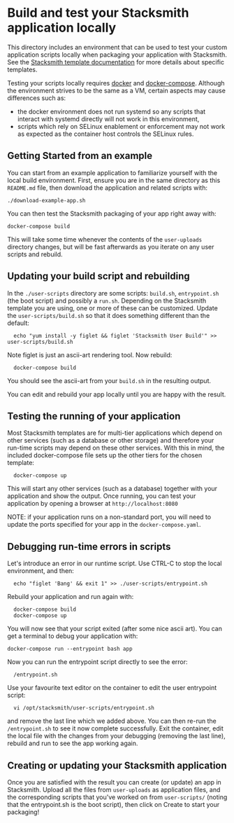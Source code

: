 # Build and test your Stacksmith application locally

This directory includes an environment that can be used to test your custom
application scripts locally when packaging your application with Stacksmith.
See the
[Stacksmith template documentation](https://stacksmith.bitnami.com/support/choosing-a-stack-template)
for more details about specific templates.

Testing your scripts locally requires [docker](https://www.docker.com/) and
[docker-compose](https://docs.docker.com/compose/install/). Although the
environment strives to be the same as a VM, certain aspects may cause
differences such as:

* the docker environment does not run systemd so any scripts that interact
  with systemd directly will not work in this environment,
* scripts which rely on SELinux enablement or enforcement may not work as
  expected as the container host controls the SELinux rules.

## Getting Started from an example

You can start from an example application to familiarize yourself with the
local build environment. First, ensure you are in the same directory as this
`README.md` file, then download the application and related scripts with:

```
./download-example-app.sh
```

You can then test the Stacksmith packaging of your app right away with:

```
docker-compose build
```

This will take some time whenever the contents of the `user-uploads` directory
changes, but will be fast afterwards as you iterate on any user scripts and
rebuild.

## Updating your build script and rebuilding

In the `./user-scripts` directory are some scripts: `build.sh`, `entrypoint.sh`
(the boot script) and possibly a `run.sh`. Depending on the Stacksmith template
you are using, one or more of these can be customized. Update the
`user-scripts/build.sh` so that it does something different than the default:

```
  echo "yum install -y figlet && figlet 'Stacksmith User Build'" >> user-scripts/build.sh
```

Note figlet is just an ascii-art rendering tool. Now rebuild:

```
  docker-compose build
```

You should see the ascii-art from your `build.sh` in the resulting output.

You can edit and rebuild your app locally until you are happy with the result.

## Testing the running of your application

Most Stacksmith templates are for multi-tier applications which depend on other
services (such as a database or other storage) and therefore your run-time
scripts may depend on these other services. With this in mind, the included
docker-compose file sets up the other tiers for the chosen template:

```
  docker-compose up
```

This will start any other services (such as a database) together with your
application and show the output. Once running, you can test your application
by opening a browser at `http://localhost:8080`

NOTE: if your application runs on a non-standard port, you will need to update
the ports specified for your app in the `docker-compose.yaml`.

## Debugging run-time errors in scripts

Let's introduce an error in our runtime script. Use CTRL-C to stop the local
environment, and then:

```
  echo "figlet 'Bang' && exit 1" >> ./user-scripts/entrypoint.sh
```

Rebuild your application and run again with:

```
  docker-compose build
  docker-compose up
```

You will now see that your script exited (after some nice ascii art). You can
get a terminal to debug your application with:

```
docker-compose run --entrypoint bash app
```

Now you can run the entrypoint script directly to see the error:

```
  /entrypoint.sh
```

Use your favourite text editor on the container to edit the user entrypoint script:

```
  vi /opt/stacksmith/user-scripts/entrypoint.sh
```

and remove the last line which we added above. You can then re-run the
`/entrypoint.sh` to see it now complete successfully. Exit the container, edit
the local file with the changes from your debugging (removing the last line),
rebuild and run to see the app working again.

## Creating or updating your Stacksmith application

Once you are satisfied with the result you can create (or update) an app in
Stacksmith. Upload all the files from `user-uploads` as application files, and
the corresponding scripts that you've worked on from `user-scripts/` (noting
that the entrypoint.sh is the boot script), then click on Create to start your
packaging!
